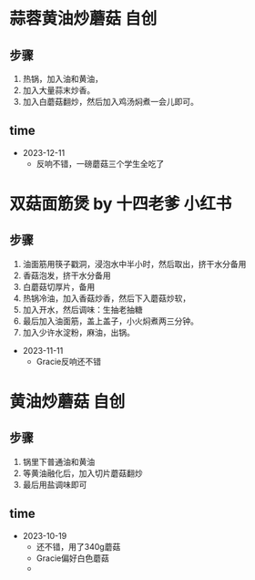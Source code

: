 # 蒜蓉黄油炒蘑菇 自创

## 步骤
1. 热锅，加入油和黄油，
2. 加入大量蒜末炒香。
3. 加入白蘑菇翻炒，然后加入鸡汤焖煮一会儿即可。

## time
- 2023-12-11
  - 反响不错，一磅蘑菇三个学生全吃了 

# 双菇面筋煲 by 十四老爹 小红书

## 步骤
1. 油面筋用筷子戳洞，浸泡水中半小时，然后取出，挤干水分备用
2. 香菇泡发，挤干水分备用
3. 白蘑菇切厚片，备用
4. 热锅冷油，加入香菇炒香，然后下入蘑菇炒软，
5. 加入开水，然后调味：生抽老抽糖
6. 最后加入油面筋，盖上盖子，小火焖煮两三分钟。
7. 加入少许水淀粉，麻油，出锅。

- 2023-11-11
  - Gracie反响还不错


# 黄油炒蘑菇 自创

## 步骤
1. 锅里下普通油和黄油
2. 等黄油融化后，加入切片蘑菇翻炒
3. 最后用盐调味即可

## time 
- 2023-10-19
  - 还不错，用了340g蘑菇
  - Gracie偏好白色蘑菇
  -  